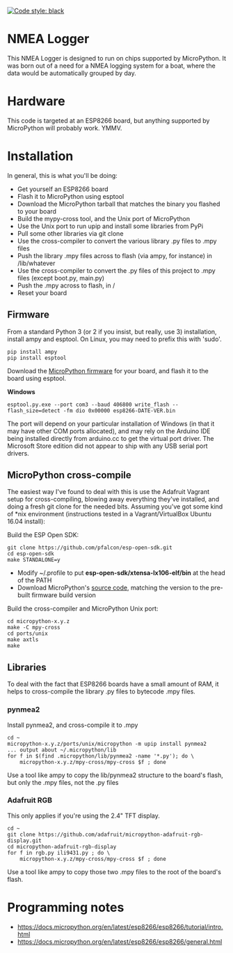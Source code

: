 [![Code style: black](https://img.shields.io/badge/code%20style-black-000000.svg)](https://github.com/ambv/black)

# NMEA Logger

This NMEA Logger is designed to run on chips supported by MicroPython. It was born out of a need for a NMEA logging system for a boat, where the data would be automatically grouped by day.

# Hardware

This code is targeted at an ESP8266 board, but anything supported by MicroPython will probably work. YMMV.

# Installation

In general, this is what you'll be doing:

* Get yourself an ESP8266 board
* Flash it to MicroPython using esptool
* Download the MicroPython tarball that matches the binary you flashed to your board
* Build the mypy-cross tool, and the Unix port of MicroPython
* Use the Unix port to run upip and install some libraries from PyPi
* Pull some other libraries via git clone
* Use the cross-compiler to convert the various library .py files to .mpy files
* Push the library .mpy files across to flash (via ampy, for instance) in /lib/whatever
* Use the cross-compiler to convert the .py files of this project to .mpy files (except boot.py, main.py)
* Push the .mpy across to flash, in /
* Reset your board

## Firmware

From a standard Python 3 (or 2 if you insist, but really, use 3) installation, install ampy and esptool. On Linux, you may need to prefix this with 'sudo'.

    pip install ampy
    pip install esptool

Download the [MicroPython firmware](http://micropython.org/download) for your board, and flash it to the board using esptool.

**Windows**

    esptool.py.exe --port com3 --baud 406800 write_flash --flash_size=detect -fm dio 0x00000 esp8266-DATE-VER.bin

The port will depend on your particular installation of Windows (in that it may have other COM ports allocated), and may rely on the Arduino IDE being installed directly from arduino.cc to get the virtual port driver. The Microsoft Store edition did not appear to ship with any USB serial port drivers.

## MicroPython cross-compile

The easiest way I've found to deal with this is use the Adafruit Vagrant setup for cross-compiling, blowing away everything they've installed, and doing a fresh git clone for the needed bits. Assuming you've got some kind of *nix environment (instructions tested in a Vagrant/VirtualBox Ubuntu 16.04 install):

Build the ESP Open SDK:

    git clone https://github.com/pfalcon/esp-open-sdk.git
    cd esp-open-sdk
    make STANDALONE=y

* Modify ~/.profile to put **esp-open-sdk/xtensa-lx106-elf/bin** at the head of the PATH
* Download MicroPython's [source code](https://github.com/micropython/micropython/releases), matching the version to the pre-built firmware build version

Build the cross-compiler and MicroPython Unix port:
    
    cd micropython-x.y.z
    make -C mpy-cross
    cd ports/unix
    make axtls
    make

## Libraries

To deal with the fact that ESP8266 boards have a small amount of RAM, it helps to cross-compile the library .py files to bytecode .mpy files.

### pynmea2
Install pynmea2, and cross-compile it to .mpy

    cd ~
    micropython-x.y.z/ports/unix/micropython -m upip install pynmea2
    ... output about ~/.micropython/lib
    for f in $(find .micropython/lib/pynmea2 -name '*.py'); do \
        micropython-x.y.z/mpy-cross/mpy-cross $f ; done

Use a tool like ampy to copy the lib/pynmea2 structure to the board's flash, but only the .mpy files, not the .py files

### Adafruit RGB
This only applies if you're using the 2.4" TFT display.

    cd ~
    git clone https://github.com/adafruit/micropython-adafruit-rgb-display.git
    cd micropython-adafruit-rgb-display
    for f in rgb.py ili9431.py ; do \
        micropython-x.y.z/mpy-cross/mpy-cross $f ; done

Use a tool like ampy to copy those two .mpy files to the root of the board's flash.


# Programming notes

* https://docs.micropython.org/en/latest/esp8266/esp8266/tutorial/intro.html
* https://docs.micropython.org/en/latest/esp8266/esp8266/general.html